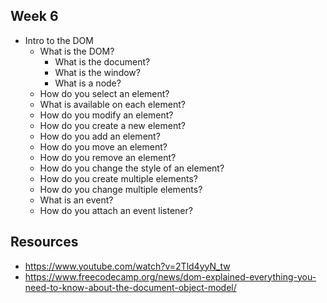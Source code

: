 ## Week 6

- Intro to the DOM
  - What is the DOM?
    - What is the document?
    - What is the window?
    - What is a node?
  - How do you select an element?
  - What is available on each element?
  - How do you modify an element?
  - How do you create a new element?
  - How do you add an element?
  - How do you move an element?
  - How do you remove an element?
  - How do you change the style of an element?
  - How do you create multiple elements?
  - How do you change multiple elements?
  - What is an event?
  - How do you attach an event listener?

## Resources

- https://www.youtube.com/watch?v=2Tld4yyN_tw
- https://www.freecodecamp.org/news/dom-explained-everything-you-need-to-know-about-the-document-object-model/
